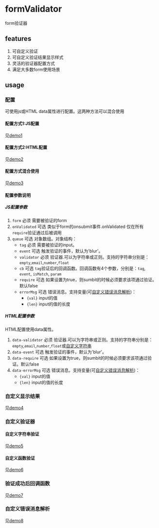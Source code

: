 # formValidator
form验证器
## features
1. 可自定义验证
2. 可自定义验证结果显示样式
3. 灵活的验证器配置方式
4. 满足大多数form使用场景

## usage
### 配置
可使用js或HTML data属性进行配置。这两种方法可以混合使用

#### 配置方式1:JS配置
见[demo1](https://github.com/vitsippa/formValidator/blob/master/demo/demo1.html)

#### 配置方式2:HTML配置
见[demo2](https://github.com/vitsippa/formValidator/blob/master/demo/demo2.html)

#### 配置方式混合使用
见[demo3](https://github.com/vitsippa/formValidator/blob/master/demo/demo3.html)

#### 配置参数说明

##### JS配置参数
1. `form` 必须 需要被验证的form
2. `onValidated` 可选 类似于form的onsubmit事件.onValidated 仅在所有`require`验证通过后被调用
3. `queue` 可选 对象数组。对象结构：
    * `tag` 必须 需要被验证的input。
    * `event` 可选 触发验证的事件，默认为'blur'。
    * `validator` 必须 验证器.可以为字符串或正则。支持的字符串分别是：`empty`,`email`,`number`,`float`
    * `cb` 可选 `tag`验证后的回调函数。回调函数有4个参数，分别是：`tag`, `event`, `isMatch`, `param`
    * `require` 可选 如果设置为true，则sumbit的时候必须要求该项通过验证。默认false
    * `errorMsg` 可选 错误消息。支持变量(可[自定义错误消息解析](#自定义错误消息解析))：
        * `{val}` input的值
        * `{len}` input的值的长度

##### HTML配置参数
HTML配置使用data属性。

1. `data-validator` 必须 验证器.可以为字符串或正则。支持的字符串分别是：`empty`,`email`,`number`,`float`或[自定义字符串](#自定义字符串验证)
2. `data-event` 可选 触发验证的事件，默认为'blur'。
2. `data-require` 可选 如果设置为true，则sumbit的时候必须要求该项通过验证。默认false
2. `data-errorMsg` 可选 错误消息。支持变量(可[自定义错误消息解析](#自定义错误消息解析))：
   * `{val}` input的值
   * `{len}` input的值的长度

### 自定义显示结果
见[demo4](https://github.com/vitsippa/formValidator/blob/master/demo/demo4.html)

### 自定义验证器
#### 自定义字符串验证
见[demo5](https://github.com/vitsippa/formValidator/blob/master/demo/demo5.html)

#### 自定义函数验证
见[demo6](https://github.com/vitsippa/formValidator/blob/master/demo/demo6.html)

### 验证成功后回调函数
见[demo7](https://github.com/vitsippa/formValidator/blob/master/demo/demo7.html)

### 自定义错误消息解析
见[demo8](https://github.com/vitsippa/formValidator/blob/master/demo/demo8.html)
